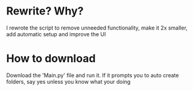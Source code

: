 # Rewrite? Why?

I rewrote the script to remove unneeded functionality, make it 2x smaller, add automatic setup and improve the UI

# How to download

Download the 'Main.py' file and run it. If it prompts you to auto create folders, say yes unless you know what your doing
